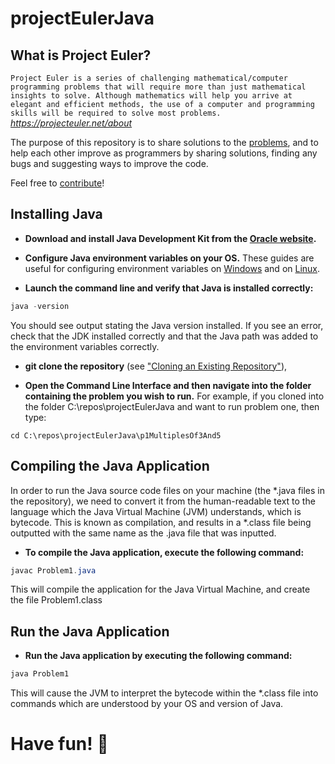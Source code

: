 # projectEulerJava
## What is Project Euler?
`Project Euler is a series of challenging mathematical/computer programming problems that will require more than just mathematical insights to solve. Although mathematics will help you arrive at elegant and efficient methods, the use of a computer and programming skills will be required to solve most problems.`
_https://projecteuler.net/about_

The purpose of this repository is to share solutions to the [problems](https://projecteuler.net/archives), and to help each other improve as programmers by sharing solutions, finding any bugs and suggesting ways to improve the code.

Feel free to [contribute](https://github.com/james-flynn-ie/projectEulerJava/blob/master/CONTRIBUTING.md)!

## Installing Java
* **Download and install Java Development Kit from the [Oracle website](https://www.oracle.com/technetwork/java/javase/downloads/index.html).**

* **Configure Java environment variables on your OS.** These guides are useful for configuring environment variables on [Windows](https://javatutorial.net/set-java-home-windows-10) and on [Linux](https://stackoverflow.com/questions/24641536/how-to-set-java-home-in-linux-for-all-users).

* **Launch the command line and verify that Java is installed correctly:**

```java
java -version
```
You should see output stating the Java version installed. If you see an error, check that the JDK installed correctly and that the Java path was added to the environment variables correctly.

* **git clone the repository** (see ["Cloning an Existing Repository"](https://git-scm.com/book/en/v2/Git-Basics-Getting-a-Git-Repository)), 

* **Open the Command Line Interface and then navigate into the folder containing the problem you wish to run.** For example, if you cloned into the folder C:\repos\projectEulerJava and want to run problem one, then type:

```
cd C:\repos\projectEulerJava\p1MultiplesOf3And5
```

## Compiling the Java Application
In order to run the Java source code files on your machine (the *.java files in the repository), we need to convert it from the human-readable text to the language which the Java Virtual Machine (JVM) understands, which is bytecode. This is known as compilation, and results in a *.class file being outputted with the same name as the .java file that was inputted.
* **To compile the Java application, execute the following command:**

```java
javac Problem1.java 
```
This will compile the application for the Java Virtual Machine, and create the file Problem1.class

## Run the Java Application
* **Run the Java application by executing the following command:**

```java
java Problem1
```

This will cause the JVM to interpret the bytecode within the *.class file into commands which are understood by your OS and version of Java.

# Have fun! :tada:
